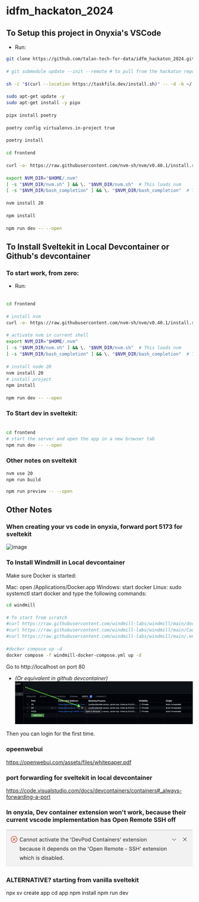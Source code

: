 # idfm_hackaton_2024

## To Setup this project in Onyxia's VSCode
- Run:
```sh
git clone https://github.com/talan-tech-for-data/idfm_hackaton_2024.git .

# git submodule update --init --remote # to pull from the hackaton repo

sh -c "$(curl --location https://taskfile.dev/install.sh)" -- -d -b ~/.local/bin

sudo apt-get update -y
sudo apt-get install -y pipx

pipx install poetry

poetry config virtualenvs.in-project true

poetry install

cd frontend

curl -o- https://raw.githubusercontent.com/nvm-sh/nvm/v0.40.1/install.sh | bash

export NVM_DIR="$HOME/.nvm"
[ -s "$NVM_DIR/nvm.sh" ] && \. "$NVM_DIR/nvm.sh"  # This loads nvm
[ -s "$NVM_DIR/bash_completion" ] && \. "$NVM_DIR/bash_completion"  # This loads nvm bash_completion

nvm install 20

npm install

npm run dev -- --open

```

## To Install Sveltekit in Local Devcontainer or Github's devcontainer
### To start work, from zero:
- Run:

```bash

cd frontend

# install nvm
curl -o- https://raw.githubusercontent.com/nvm-sh/nvm/v0.40.1/install.sh | bash

# activate nvm in current shell
export NVM_DIR="$HOME/.nvm"
[ -s "$NVM_DIR/nvm.sh" ] && \. "$NVM_DIR/nvm.sh"  # This loads nvm
[ -s "$NVM_DIR/bash_completion" ] && \. "$NVM_DIR/bash_completion"  # This loads nvm bash_completion

# install node 20
nvm install 20
# install project
npm install

npm run dev -- --open
```

### To Start dev in sveltekit:
```bash

cd frontend
# start the server and open the app in a new browser tab
npm run dev -- --open
```

### Other notes on sveltekit
```bash
nvm use 20
npm run build
```

```bash
npm run preview -- --open
```



## Other Notes
### When creating your vs code in onyxia, forward port 5173 for sveltekit
<img width="1163" alt="image" src="https://github.com/user-attachments/assets/48169289-48d4-4d5d-8d6f-9974da086ddd">


### To Install Windmill in Local devcontainer
Make sure Docker is started:

Mac: open /Applications/Docker.app
Windows: start docker
Linux: sudo systemctl start docker
and type the following commands:

```sh
cd windmill

# To start from scratch
#curl https://raw.githubusercontent.com/windmill-labs/windmill/main/docker-compose.yml -o docker-compose.yml
#curl https://raw.githubusercontent.com/windmill-labs/windmill/main/Caddyfile -o Caddyfile
#curl https://raw.githubusercontent.com/windmill-labs/windmill/main/.env -o .env

#docker compose up -d
docker compose -f windmill-docker-compose.yml up -d
```

Go to http://localhost on port 80
- _(Or equivalent in github devcontainer)_
![alt text](image.png)

Then you can login for the first time.

### opeenwebui
https://openwebui.com/assets/files/whitepaper.pdf

### port forwarding for sveltekit in local devcontainer
https://code.visualstudio.com/docs/devcontainers/containers#_always-forwarding-a-port


### In onyxia, Dev container extension won't work, because their current vscode implementation has Open Remote SSH off
![alt text](image-1.png)

### ALTERNATIVE? starting from vanilla sveltekit

npx sv create app
cd app
npm install
npm run dev
